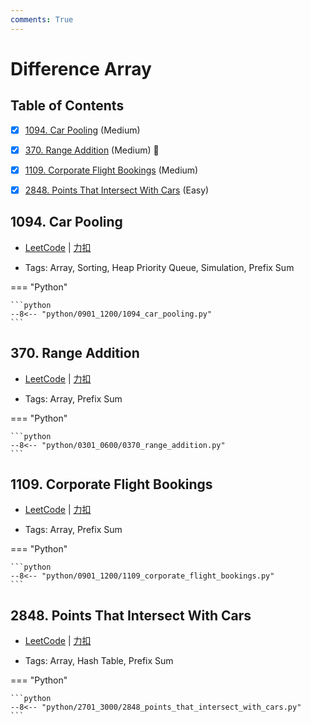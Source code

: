 ```yaml
---
comments: True
---
```


# Difference Array

## Table of Contents

- [x] [1094. Car Pooling](#1094-car-pooling) (Medium)
- [x] [370. Range Addition](#370-range-addition) (Medium) 👑
- [x] [1109. Corporate Flight Bookings](#1109-corporate-flight-bookings) (Medium)
- [x] [2848. Points That Intersect With Cars](#2848-points-that-intersect-with-cars) (Easy)


## 1094. Car Pooling

-    [LeetCode](https://leetcode.com/problems/car-pooling/) | [力扣](https://leetcode.cn/problems/car-pooling/)

-   Tags: Array, Sorting, Heap Priority Queue, Simulation, Prefix Sum

=== "Python"

    ```python
    --8<-- "python/0901_1200/1094_car_pooling.py"
    ```



## 370. Range Addition

-    [LeetCode](https://leetcode.com/problems/range-addition/) | [力扣](https://leetcode.cn/problems/range-addition/)

-   Tags: Array, Prefix Sum

=== "Python"

    ```python
    --8<-- "python/0301_0600/0370_range_addition.py"
    ```



## 1109. Corporate Flight Bookings

-    [LeetCode](https://leetcode.com/problems/corporate-flight-bookings/) | [力扣](https://leetcode.cn/problems/corporate-flight-bookings/)

-   Tags: Array, Prefix Sum

=== "Python"

    ```python
    --8<-- "python/0901_1200/1109_corporate_flight_bookings.py"
    ```



## 2848. Points That Intersect With Cars

-    [LeetCode](https://leetcode.com/problems/points-that-intersect-with-cars/) | [力扣](https://leetcode.cn/problems/points-that-intersect-with-cars/)

-   Tags: Array, Hash Table, Prefix Sum

=== "Python"

    ```python
    --8<-- "python/2701_3000/2848_points_that_intersect_with_cars.py"
    ```

